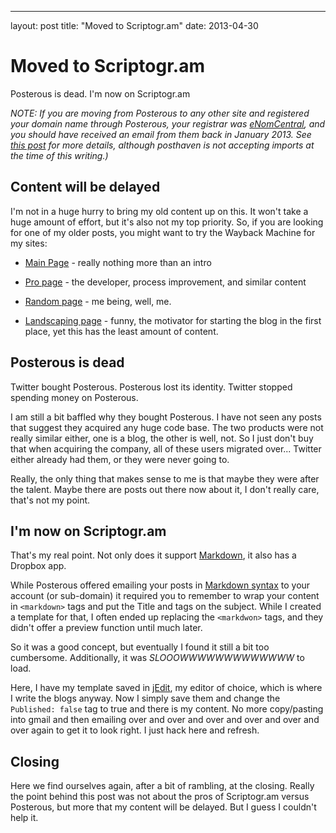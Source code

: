 ---
layout: post
title: "Moved to Scriptogr.am"
date: 2013-04-30



# Moved to Scriptogr.am

Posterous is dead. I'm now on Scriptogr.am

_NOTE: If you are moving from Posterous to any other site and registered your domain name through Posterous, your registrar was [eNomCentral](https://www.enomcentral.com), and you should have received an email from them back in January 2013. See [this post](https://iwantmyname.com/blog/2013/03/migrating-your-site-and-custom-domain-from-posterous-to-posthaven-made-easy.html) for more details, although posthaven is not accepting imports at the time of this writing.)_

## Content will be delayed

I'm not in a huge hurry to bring my old content up on this. It won't take a huge amount of effort, but it's also not my top priority. So, if you are looking for one of my older posts, you might want to try the Wayback Machine for my sites:

+ [Main Page](http://web.archive.org/web/*/http://damonoverboe.org) - really nothing more than an intro

+ [Pro page](http://web.archive.org/web/20130313152002/http://professional.damonoverboe.org/) - the developer, process improvement, and similar content

+ [Random page](http://web.archive.org/web/20130309021329/http://personal.damonoverboe.org/) - me being, well, me.

+ [Landscaping page](http://web.archive.org/web/20130321122303/http://landscaping.damonoverboe.org/) - funny, the motivator for starting the blog in the first place, yet this has the least amount of content.

## Posterous is dead

Twitter bought Posterous. Posterous lost its identity. Twitter stopped spending money on Posterous.

I am still a bit baffled why they bought Posterous. I have not seen any posts that suggest they acquired any huge code base. The two products were not really similar either, one is a blog, the other is well, not. So I just don't buy that when acquiring the company, all of these users migrated over... Twitter either already had them, or they were never going to.

Really, the only thing that makes sense to me is that maybe they were after the talent. Maybe there are posts out there now about it, I don't really care, that's not my point.

## I'm now on Scriptogr.am

That's my real point. Not only does it support [Markdown](http://daringfireball.net/projects/markdown), it also has a Dropbox app.

While Posterous offered emailing your posts in [Markdown syntax](http://daringfireball.net/projects/markdown/syntax) to your account (or sub-domain) it required you to remember to wrap your content in `<markdown>` tags and put the Title and tags on the subject. While I created a template for that, I often ended up replacing the `<markdwon>` tags, and they didn't offer a preview function until much later.

So it was a good concept, but eventually I found it still a bit too cumbersome. Additionally, it was *SLOOOWWWWWWWWWWWWW* to load.

Here, I have my template saved in [jEdit](http://jedit.org), my editor of choice, which is where I write the blogs anyway. Now I simply save them and change the `Published: false` tag to true and there is my content. No more copy/pasting into gmail and then emailing over and over and over and over and over and over again to get it to look right. I just hack here and refresh.

## Closing

Here we find ourselves again, after a bit of rambling, at the closing. Really the point behind this post was not about the pros of Scriptogr.am versus Posterous, but more that my content will be delayed. But I guess I couldn't help it.
